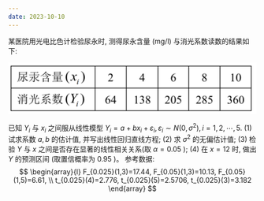 ```yaml
---
date: 2023-10-10
---
```




某医院用光电比色计检验尿永时, 测得尿永含量 $(\mathrm{mg} / \mathrm{l})$ 与消光系数读数的结果如下:

![image-20231018201649627](../images/image-20231018201649627.png)

已知 $Y_{i}$ 与 $x_{i}$ 之间服从线性模型 $Y_{i}=a+b x_{i}+\varepsilon_{i}, \varepsilon_{i} \sim N\left(0, \sigma^{2}\right), i=1,2, \cdots, 5$.
(1) 试求系数 $a, b$ 的估计值, 并写出线性回归直线方程;
(2) 求 $\sigma^{2}$ 的无偏估计值;
(3) 检验 $Y$ 与 $x$ 之间是否存在显著的线性相关关系(取 $\alpha=0.05$ );
(4) 在 $x=12$ 时, 做出 $Y$ 的预测区间 (取置信概率为 0.95 )。
参考数据:
$$
\begin{array}{l}
F_{0.025}(1,3)=17.44, F_{0.05}(1,3)=10.13, F_{0.05}(1,5)=6.61, \\
t_{0.025}(4)=2.776, t_{0.025}(5)=2.5706, t_{0.025}(3)=3.182
\end{array}
$$

